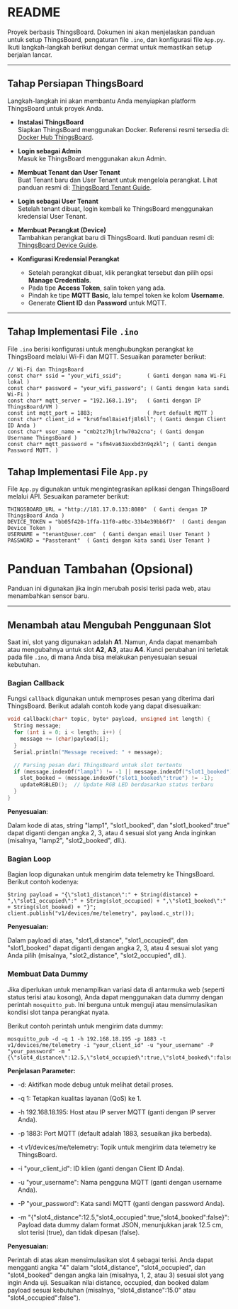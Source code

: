 # README

Proyek berbasis ThingsBoard. Dokumen ini akan menjelaskan panduan untuk setup ThingsBoard, pengaturan file `.ino`, dan konfigurasi file `App.py`. Ikuti langkah-langkah berikut dengan cermat untuk memastikan setup berjalan lancar.

---

## Tahap Persiapan ThingsBoard

Langkah-langkah ini akan membantu Anda menyiapkan platform ThingsBoard untuk proyek Anda.

- **Instalasi ThingsBoard**  
  Siapkan ThingsBoard menggunakan Docker. Referensi resmi tersedia di: [Docker Hub ThingsBoard](https://hub.docker.com/r/thingsboard/tb-postgres).

- **Login sebagai Admin**  
  Masuk ke ThingsBoard menggunakan akun Admin.

- **Membuat Tenant dan User Tenant**  
  Buat Tenant baru dan User Tenant untuk mengelola perangkat. Lihat panduan resmi di: [ThingsBoard Tenant Guide](https://thingsboard.io/docs/user-guide/ui/tenants/).

- **Login sebagai User Tenant**  
  Setelah tenant dibuat, login kembali ke ThingsBoard menggunakan kredensial User Tenant.

- **Membuat Perangkat (Device)**  
  Tambahkan perangkat baru di ThingsBoard. Ikuti panduan resmi di: [ThingsBoard Device Guide](https://thingsboard.io/docs/user-guide/ui/devices/).

- **Konfigurasi Kredensial Perangkat**  
  - Setelah perangkat dibuat, klik perangkat tersebut dan pilih opsi **Manage Credentials**.
  - Pada tipe **Access Token**, salin token yang ada.
  - Pindah ke tipe **MQTT Basic**, lalu tempel token ke kolom **Username**.
  - Generate **Client ID** dan **Password** untuk MQTT.

---

## Tahap Implementasi File `.ino`

File `.ino` berisi konfigurasi untuk menghubungkan perangkat ke ThingsBoard melalui Wi-Fi dan MQTT. Sesuaikan parameter berikut:

```
// Wi-Fi dan ThingsBoard
const char* ssid = "your_wifi_ssid";        ( Ganti dengan nama Wi-Fi lokal )
const char* password = "your_wifi_password"; ( Ganti dengan kata sandi Wi-Fi )
const char* mqtt_server = "192.168.1.19";   ( Ganti dengan IP ThingsBoard/VM )
const int mqtt_port = 1883;                 ( Port default MQTT )
const char* client_id = "krs6fm4l8aie1fj8l6ll"; ( Ganti dengan Client ID Anda )
const char* user_name = "cmb2tz7hjlrhw70a2cna"; ( Ganti dengan Username ThingsBoard )
const char* mqtt_password = "sfm4va63axxbd3n9qzkl"; ( Ganti dengan Password MQTT. )
```

## Tahap Implementasi File `App.py`
File `App.py` digunakan untuk mengintegrasikan aplikasi dengan ThingsBoard melalui API. Sesuaikan parameter berikut:
```
THINGSBOARD_URL = "http://181.17.0.133:8080"  ( Ganti dengan IP ThingsBoard Anda )
DEVICE_TOKEN = "bb05f420-1ffa-11f0-a0bc-33b4e39bb6f7"  ( Ganti dengan Device Token )
USERNAME = "tenant@user.com"  ( Ganti dengan email User Tenant )
PASSWORD = "Passtenant"  ( Ganti dengan kata sandi User Tenant )
```

# Panduan Tambahan (Opsional)

Panduan ini digunakan jika ingin merubah posisi terisi pada web, atau menambahkan sensor baru.

---

## Menambah atau Mengubah Penggunaan Slot

Saat ini, slot yang digunakan adalah **A1**. Namun, Anda dapat menambah atau mengubahnya untuk slot **A2**, **A3**, atau **A4**. Kunci perubahan ini terletak pada file `.ino`, di mana Anda bisa melakukan penyesuaian sesuai kebutuhan.

### Bagian Callback

Fungsi `callback` digunakan untuk memproses pesan yang diterima dari ThingsBoard. Berikut adalah contoh kode yang dapat disesuaikan:

```cpp
void callback(char* topic, byte* payload, unsigned int length) {
  String message;
  for (int i = 0; i < length; i++) {
    message += (char)payload[i];
  }
  Serial.println("Message received: " + message);

  // Parsing pesan dari ThingsBoard untuk slot tertentu
  if (message.indexOf("lamp1") != -1 || message.indexOf("slot1_booked") != -1) {
    slot_booked = (message.indexOf("slot1_booked\":true") != -1);
    updateRGBLED();  // Update RGB LED berdasarkan status terbaru
  }
}
```

**Penyesuaian**:

Dalam kode di atas, string "lamp1", "slot1_booked", dan "slot1_booked\":true" dapat diganti dengan angka 2, 3, atau 4 sesuai slot yang Anda inginkan (misalnya, "lamp2", "slot2_booked", dll.).

### Bagian Loop

Bagian loop digunakan untuk mengirim data telemetry ke ThingsBoard. Berikut contoh kodenya:

```
String payload = "{\"slot1_distance\":" + String(distance) + ",\"slot1_occupied\":" + String(slot_occupied) + ",\"slot1_booked\":" + String(slot_booked) + "}";
client.publish("v1/devices/me/telemetry", payload.c_str());
```

**Penyesuaian:**

Dalam payload di atas, "slot1_distance", "slot1_occupied", dan "slot1_booked" dapat diganti dengan angka 2, 3, atau 4 sesuai slot yang Anda pilih (misalnya, "slot2_distance", "slot2_occupied", dll.).

### Membuat Data Dummy

Jika diperlukan untuk menampilkan variasi data di antarmuka web (seperti status terisi atau kosong), Anda dapat menggunakan data dummy dengan perintah `mosquitto_pub`. Ini berguna untuk menguji atau mensimulasikan kondisi slot tanpa perangkat nyata.

Berikut contoh perintah untuk mengirim data dummy:

```
mosquitto_pub -d -q 1 -h 192.168.18.195 -p 1883 -t v1/devices/me/telemetry -i "your_client_id" -u "your_username" -P "your_password" -m "{\"slot4_distance\":12.5,\"slot4_occupied\":true,\"slot4_booked\":false}"
```

**Penjelasan Parameter:**

- -d: Aktifkan mode debug untuk melihat detail proses.

- -q 1: Tetapkan kualitas layanan (QoS) ke 1.

- -h 192.168.18.195: Host atau IP server MQTT (ganti dengan IP server Anda).

- -p 1883: Port MQTT (default adalah 1883, sesuaikan jika berbeda).

- -t v1/devices/me/telemetry: Topik untuk mengirim data telemetry ke ThingsBoard.

- -i "your_client_id": ID klien (ganti dengan Client ID Anda).

- -u "your_username": Nama pengguna MQTT (ganti dengan username Anda).

- -P "your_password": Kata sandi MQTT (ganti dengan password Anda).

- -m "{\"slot4_distance\":12.5,\"slot4_occupied\":true,\"slot4_booked\":false}": Payload data dummy dalam format JSON, menunjukkan jarak 12.5 cm, slot terisi 
(true), dan tidak dipesan (false).

**Penyesuaian:**

Perintah di atas akan mensimulasikan slot 4 sebagai terisi. Anda dapat mengganti angka "4" dalam "slot4_distance", "slot4_occupied", dan "slot4_booked" dengan angka lain (misalnya, 1, 2, atau 3) sesuai slot yang ingin Anda uji.
Sesuaikan nilai distance, occupied, dan booked dalam payload sesuai kebutuhan (misalnya, "slot4_distance\":15.0" atau "slot4_occupied\":false").

